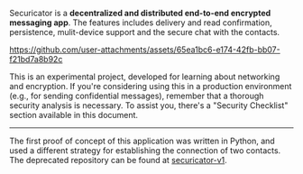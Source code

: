 Securicator is a **decentralized and distributed end-to-end encrypted messaging app**. The features includes delivery and read confirmation, persistence, mulit-device support and the secure chat with the contacts.

https://github.com/user-attachments/assets/65ea1bc6-e174-42fb-bb07-f21bd7a8b92c

This is an experimental project, developed for learning about networking and encryption. If you're considering using this in a production environment (e.g., for sending confidential messages), remember that a thorough security analysis is necessary. To assist you, there's a "Security Checklist" section available in this document.

---


The first proof of concept of this application was written in Python, and used a different strategy for establishing the connection of two contacts. The deprecated repository can be found at [securicator-v1](https://github.com/pedrorambo/securicator-v1).
